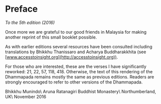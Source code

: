 Preface
=======

*To the 5th edition (2016)*

Once more we are grateful to our good friends in Malaysia for making
another reprint of this small booklet possible.

As with earlier editions several resources have been consulted including
translations by Bhikkhu Thanissaro and Acharya Buddharakkhita (see
[www.accesstoinsight.org](http://accesstoinsight.org)).

For those who are interested, these are the verses I have significantly
reworked: 21, 22, 57, 118, 418. Otherwise, the text of this rendering of
the Dhammapada remains mostly the same as previous editions. Readers are
strongly encouraged to refer to other versions of the Dhammapada.

Bhikkhu Munindo\\
Aruna Ratanagiri Buddhist Monastery\\
Northumberland, UK\\
November 2016

